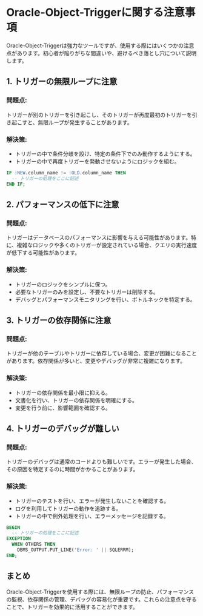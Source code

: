 # Oracle-Object-Triggerに関する注意事項

Oracle-Object-Triggerは強力なツールですが、使用する際にはいくつかの注意点があります。初心者が陥りがちな間違いや、避けるべき落とし穴について説明します。

## 1. トリガーの無限ループに注意
### 問題点:
トリガーが別のトリガーを引き起こし、そのトリガーが再度最初のトリガーを引き起こすと、無限ループが発生することがあります。

### 解決策:
- トリガーの中で条件分岐を設け、特定の条件下でのみ動作するようにする。
- トリガーの中で再度トリガーを発動させないようにロジックを組む。

```sql
IF :NEW.column_name != :OLD.column_name THEN
  -- トリガーの処理をここに記述
END IF;
```

## 2. パフォーマンスの低下に注意
### 問題点:
トリガーはデータベースのパフォーマンスに影響を与える可能性があります。特に、複雑なロジックや多くのトリガーが設定されている場合、クエリの実行速度が低下する可能性があります。

### 解決策:
- トリガーのロジックをシンプルに保つ。
- 必要なトリガーのみを設定し、不要なトリガーは削除する。
- デバッグとパフォーマンスモニタリングを行い、ボトルネックを特定する。

## 3. トリガーの依存関係に注意
### 問題点:
トリガーが他のテーブルやトリガーに依存している場合、変更が困難になることがあります。依存関係が多いと、変更やデバッグが非常に複雑になります。

### 解決策:
- トリガーの依存関係を最小限に抑える。
- 文書化を行い、トリガーの依存関係を明確にする。
- 変更を行う前に、影響範囲を確認する。

## 4. トリガーのデバッグが難しい
### 問題点:
トリガーのデバッグは通常のコードよりも難しいです。エラーが発生した場合、その原因を特定するのに時間がかかることがあります。

### 解決策:
- トリガーのテストを行い、エラーが発生しないことを確認する。
- ログを利用してトリガーの動作を追跡する。
- トリガーの中で例外処理を行い、エラーメッセージを記録する。

```sql
BEGIN
  -- トリガーの処理をここに記述
EXCEPTION
  WHEN OTHERS THEN
    DBMS_OUTPUT.PUT_LINE('Error: ' || SQLERRM);
END;
```

## まとめ
Oracle-Object-Triggerを使用する際には、無限ループの防止、パフォーマンスの監視、依存関係の管理、デバッグの容易化が重要です。これらの注意点を守ることで、トリガーを効果的に活用することができます。